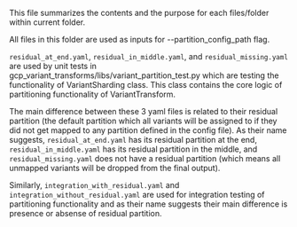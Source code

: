 This file summarizes the contents and the purpose for each files/folder within
current folder.

All files in this folder are used as inputs for --partition_config_path flag.

`residual_at_end.yaml`, `residual_in_middle.yaml`, and `residual_missing.yaml`
are used by unit tests in gcp_variant_transforms/libs/variant_partition_test.py
which are testing the functionality of VariantSharding class. This class
contains the core logic of partitioning functionality of VariantTransform.

The main difference between these 3 yaml files is related to their residual
partition (the default partition which all variants will be assigned to if they
did not get mapped to any partition defined in the config file). As their name
suggests, `residual_at_end.yaml` has its residual partition at the end,
`residual_in_middle.yaml` has its residual partition in the middle, and
`residual_missing.yaml` does not have a residual partition (which means all
unmapped variants will be dropped from the final output).

Similarly, `integration_with_residual.yaml` and
`integration_without_residual.yaml` are used for integration testing of
partitioning functionality and as their name suggests their main difference is
presence or absense of residual partition.
